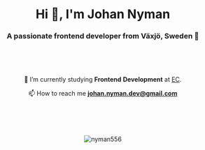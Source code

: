 <h1 align="center">Hi 👋, I'm Johan Nyman</h1>
<h3 align="center">A passionate frontend developer from Växjö, Sweden 📍</h3>  
  <br>
  <br>
  <br>
  <div align="center">

🌱 I’m currently studying **Frontend** **Development** at [EC](https://ecutbildning.se).  

📫 How to reach me **johan.nyman.dev@gmail.com**

  </div>
  <br>
  <br>
  <br>
  <br>
<div align="center"><img src="https://github-readme-streak-stats.herokuapp.com/?user=nyman556&theme=nightowl" alt="nyman556" /></div>
